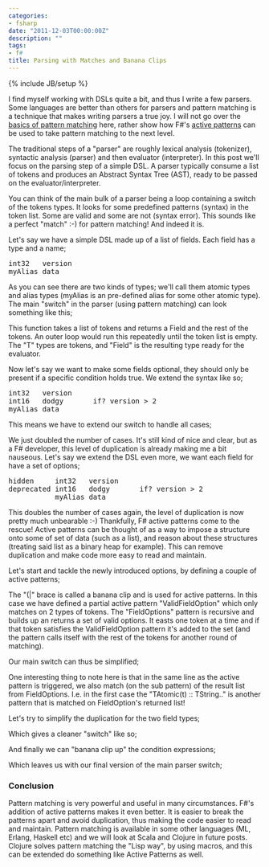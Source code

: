 ```yaml
---
categories:
- fsharp
date: "2011-12-03T00:00:00Z"
description: ""
tags:
- f#
title: Parsing with Matches and Banana Clips
---
```

{% include JB/setup %}

I find myself working with DSLs quite a bit, and thus I write a few parsers. Some languages are better than others for parsers and pattern matching is a technique that makes writing parsers a true joy. I will not go over the <a href="http://msdn.microsoft.com/en-us/library/dd547125.aspx">basics of pattern matching</a> here, rather show how F#'s <a href="http://msdn.microsoft.com/en-us/library/dd233248.aspx">active patterns</a> can be used to take pattern matching to the next level.

The traditional steps of a "parser" are roughly lexical analysis (tokenizer), syntactic analysis (parser) and then evaluator (interpreter). In this post we'll focus on the parsing step of a simple DSL. A parser typically consume a list of tokens and produces an Abstract Syntax Tree (AST), ready to be passed on the evaluator/interpreter.

You can think of the main bulk of a parser being a loop containing a switch of the tokens types. It looks for some predefined patterns (syntax) in the token list. Some are valid and some are not (syntax error). This sounds like a perfect "match" :-) for pattern matching! And indeed it is.

Let's say we have a simple DSL made up of a list of fields. Each field has a type and a name;
<pre>int32   version
myAlias data
</pre>
As you can see there are two kinds of types; we'll call them atomic types and alias types (myAlias is an pre-defined alias for some other atomic type). The main "switch" in the parser (using pattern matching) can look something like this;
<script src="https://gist.github.com/1694986.js?file=match-step1.fs"> </script>
This function takes a list of tokens and returns a Field and the rest of the tokens. An outer loop would run this repeatedly until the token list is empty. The "T" types are tokens, and "Field" is the resulting type ready for the evaluator.

Now let's say we want to make some fields optional, they should only be present if a specific condition holds true. We extend the syntax like so;
<pre>int32   version
int16   dodgy       if? version &gt; 2
myAlias data
</pre>
This means we have to extend our switch to handle all cases;
<script src="https://gist.github.com/1694986.js?file=match-step2.fs"> </script>
We just doubled the number of cases. It's still kind of nice and clear, but as a F# developer, this level of duplication is already making me a bit nauseous. Let's say we extend the DSL even more, we want each field for have a set of options;
<pre>hidden     int32   version
deprecated int16   dodgy       if? version &gt; 2
           myAlias data
</pre>
This doubles the number of cases again, the level of duplication is now pretty much unbearable :-) Thankfully, F# active patterns come to the rescue! Active patterns can be thought of as a way to impose a structure onto some of set of data (such as a list), and reason about these structures (treating said list as a binary heap for example). This can remove duplication and make code more easy to read and maintain.

Let's start and tackle the newly introduced options, by defining a couple of active patterns;
<script src="https://gist.github.com/1694986.js?file=match-step3.fs"> </script>
The "(|" brace is called a banana clip and is used for active patterns. In this case we have defined a partial active pattern "ValidFieldOption" which only matches on 2 types of tokens. The "FieldOptions" pattern is recursive and builds up an returns a set of valid options. It easts one token at a time and if that token satisfies the ValidFieldOption pattern it's added to the set (and the pattern calls itself with the rest of the tokens for another round of matching).

Our main switch can thus be simplified;
<script src="https://gist.github.com/1694986.js?file=match-step4.fs"> </script>
One interesting thing to note here is that in the same line as the active pattern is triggered, we also match (on the sub pattern) of the result list from FieldOptions. I.e. in the first case the "TAtomic(t) :: TString.." is another pattern that is matched on FieldOption's returned list!<br />

Let's try to simplify the duplication for the two field types;
<script src="https://gist.github.com/1694986.js?file=match-step5.fs"> </script>
Which gives a cleaner "switch" like so;
<script src="https://gist.github.com/1694986.js?file=match-step6.fs"> </script>
And finally we can "banana clip up" the condition expressions;
<script src="https://gist.github.com/1694986.js?file=match-step7.fs"> </script>
Which leaves us with our final version of the main parser switch;
<script src="https://gist.github.com/1694986.js?file=match-step8.fs"> </script>

### Conclusion
Pattern matching is very powerful and useful in many circumstances. F#'s addition of active patterns makes it even better. It is easier to break the patterns apart and avoid duplication, thus making the code easier to read and maintain. Pattern matching is available in some other languages (ML, Erlang, Haskell etc) and we will look at Scala and Clojure in future posts. Clojure solves pattern matching the "Lisp way", by using macros, and this can be extended do something like Active Patterns as well.
